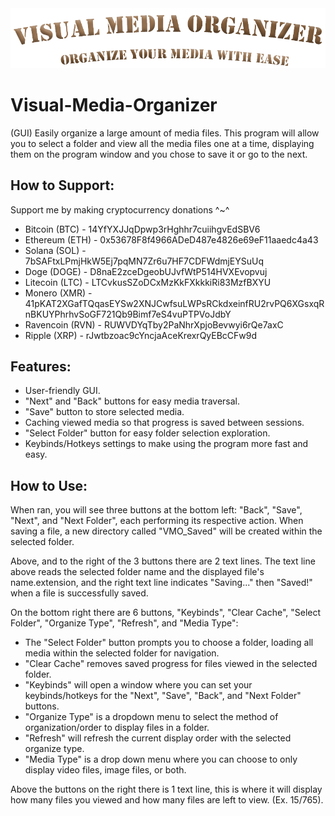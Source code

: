 <img src="https://github.com/1LoafaBread/Visual-Media-Organizer/blob/main/Banner.png?raw=true">

# Visual-Media-Organizer
(GUI) Easily organize a large amount of media files. This program will allow you to select a folder and view all the media files one at a time, displaying them on the program window and you chose to save it or go to the next.

## How to Support:
Support me by making cryptocurrency donations ^~^
- Bitcoin (BTC) - 14YfYXJJqDpwp3rHghhr7cuiihgvEdSBV6
- Ethereum (ETH) - 0x53678F8f4966ADeD487e4826e69eF11aaedc4a43
- Solana (SOL) - 7bSAFtxLPmjHkW5Ej7pqMN7Zr6u7HF7CDFWdmjEYSuUq
- Doge (DOGE) - D8naE2zceDgeobUJvfWtP514HVXEvopvuj
- Litecoin (LTC) - LTCvkusSZoDCxMzKkFXkkkiRi83MzfBXYU
- Monero (XMR) - 41pKAT2XGafTQqasEYSw2XNJCwfsuLWPsRCkdxeinfRU2rvPQ6XGsxqRnBKUYPhrhvSoGF721Qb9Bimf7eS4vuPTPVoJdbY
- Ravencoin (RVN) - RUWVDYqTby2PaNhrXpjoBevwyi6rQe7axC
- Ripple (XRP) - rJwtbzoac9cYncjaAceKrexrQyEBcCFw9d

## Features:
- User-friendly GUI.
- "Next" and "Back" buttons for easy media traversal.
- "Save" button to store selected media.
- Caching viewed media so that progress is saved between sessions.
- "Select Folder" button for easy folder selection exploration.
- Keybinds/Hotkeys settings to make using the program more fast and easy.

## How to Use:
When ran, you will see three buttons at the bottom left: "Back", "Save", "Next", and "Next Folder", each performing its respective action. When saving a file, a new directory called "VMO_Saved" will be created within the selected folder.

Above, and to the right of the 3 buttons there are 2 text lines. The text line above reads the selected folder name and the displayed file's name.extension, and the right text line indicates "Saving..." then "Saved!" when a file is successfully saved.

On the bottom right there are 6 buttons, "Keybinds", "Clear Cache", "Select Folder", "Organize Type", "Refresh", and "Media Type":
- The "Select Folder" button prompts you to choose a folder, loading all media within the selected folder for navigation.
- "Clear Cache" removes saved progress for files viewed in the selected folder.
- "Keybinds" will open a window where you can set your keybinds/hotkeys for the "Next", "Save", "Back", and "Next Folder" buttons.
- "Organize Type" is a dropdown menu to select the method of organization/order to display files in a folder.
- "Refresh" will refresh the current display order with the selected organize type.
- "Media Type" is a drop down menu where you can choose to only display video files, image files, or both.

Above the buttons on the right there is 1 text line, this is where it will display how many files you viewed and how many files are left to view. (Ex. 15/765).
